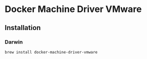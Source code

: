 # Docker Machine Driver VMware

## Installation

### Darwin

```sh
brew install docker-machine-driver-vmware
```
